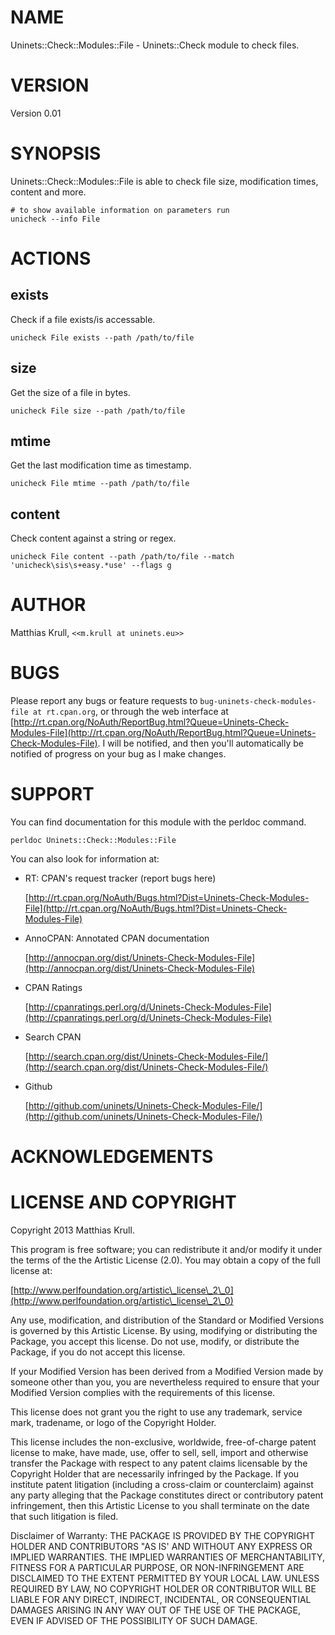 # NAME

Uninets::Check::Modules::File - Uninets::Check module to check files.

# VERSION

Version 0.01

# SYNOPSIS

Uninets::Check::Modules::File is able to check file size, modification times, content and more.

	# to show available information on parameters run
	unicheck --info File

# ACTIONS

## exists

Check if a file exists/is accessable.

	unicheck File exists --path /path/to/file

## size

Get the size of a file in bytes.

	unicheck File size --path /path/to/file

## mtime

Get the last modification time as timestamp.

	unicheck File mtime --path /path/to/file

## content

Check content against a string or regex.

	unicheck File content --path /path/to/file --match 'unicheck\sis\s+easy.*use' --flags g

# AUTHOR

Matthias Krull, `<<m.krull at uninets.eu>>`

# BUGS

Please report any bugs or feature requests to `bug-uninets-check-modules-file at rt.cpan.org`, or through
the web interface at [http://rt.cpan.org/NoAuth/ReportBug.html?Queue=Uninets-Check-Modules-File](http://rt.cpan.org/NoAuth/ReportBug.html?Queue=Uninets-Check-Modules-File).  I will be notified, and then you'll
automatically be notified of progress on your bug as I make changes.







# SUPPORT

You can find documentation for this module with the perldoc command.

    perldoc Uninets::Check::Modules::File



You can also look for information at:

- RT: CPAN's request tracker (report bugs here)

    [http://rt.cpan.org/NoAuth/Bugs.html?Dist=Uninets-Check-Modules-File](http://rt.cpan.org/NoAuth/Bugs.html?Dist=Uninets-Check-Modules-File)

- AnnoCPAN: Annotated CPAN documentation

    [http://annocpan.org/dist/Uninets-Check-Modules-File](http://annocpan.org/dist/Uninets-Check-Modules-File)

- CPAN Ratings

    [http://cpanratings.perl.org/d/Uninets-Check-Modules-File](http://cpanratings.perl.org/d/Uninets-Check-Modules-File)

- Search CPAN

    [http://search.cpan.org/dist/Uninets-Check-Modules-File/](http://search.cpan.org/dist/Uninets-Check-Modules-File/)

- Github

    [http://github.com/uninets/Uninets-Check-Modules-File/](http://github.com/uninets/Uninets-Check-Modules-File/)



# ACKNOWLEDGEMENTS



# LICENSE AND COPYRIGHT

Copyright 2013 Matthias Krull.

This program is free software; you can redistribute it and/or modify it
under the terms of the the Artistic License (2.0). You may obtain a
copy of the full license at:

[http://www.perlfoundation.org/artistic\_license\_2\_0](http://www.perlfoundation.org/artistic\_license\_2\_0)

Any use, modification, and distribution of the Standard or Modified
Versions is governed by this Artistic License. By using, modifying or
distributing the Package, you accept this license. Do not use, modify,
or distribute the Package, if you do not accept this license.

If your Modified Version has been derived from a Modified Version made
by someone other than you, you are nevertheless required to ensure that
your Modified Version complies with the requirements of this license.

This license does not grant you the right to use any trademark, service
mark, tradename, or logo of the Copyright Holder.

This license includes the non-exclusive, worldwide, free-of-charge
patent license to make, have made, use, offer to sell, sell, import and
otherwise transfer the Package with respect to any patent claims
licensable by the Copyright Holder that are necessarily infringed by the
Package. If you institute patent litigation (including a cross-claim or
counterclaim) against any party alleging that the Package constitutes
direct or contributory patent infringement, then this Artistic License
to you shall terminate on the date that such litigation is filed.

Disclaimer of Warranty: THE PACKAGE IS PROVIDED BY THE COPYRIGHT HOLDER
AND CONTRIBUTORS "AS IS' AND WITHOUT ANY EXPRESS OR IMPLIED WARRANTIES.
THE IMPLIED WARRANTIES OF MERCHANTABILITY, FITNESS FOR A PARTICULAR
PURPOSE, OR NON-INFRINGEMENT ARE DISCLAIMED TO THE EXTENT PERMITTED BY
YOUR LOCAL LAW. UNLESS REQUIRED BY LAW, NO COPYRIGHT HOLDER OR
CONTRIBUTOR WILL BE LIABLE FOR ANY DIRECT, INDIRECT, INCIDENTAL, OR
CONSEQUENTIAL DAMAGES ARISING IN ANY WAY OUT OF THE USE OF THE PACKAGE,
EVEN IF ADVISED OF THE POSSIBILITY OF SUCH DAMAGE.


